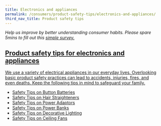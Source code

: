 ```yaml
---
title: Electronics and appliances
permalink: /consumers/product-safety-tips/electronics-and-appliances/
third_nav_title: Product safety tips
---
```

*Help us improve by better understanding consumer habits. Please spare 5mins to fill out this <a href = "https://form.gov.sg/63a160c3cf15ee00129a4ab4">simple survey.*
## Product safety tips for electronics and appliances

We use a variety of electrical appliances in our everyday lives. Overlooking basic product safety practices can lead to accidents, injuries, fires, and even deaths. Keep the following tips in mind to safeguard your family.

* [Safety Tips on Button Batteries](/safety-tips-on-button-batteries)
* [Safety Tips on Hair Straighteners](/safety-tips-on-hair-straighteners)
* [Safety Tips on Power Adaptors](/safety-tips-on-power-adaptors)
* [Safety Tips on Power Banks](/safety-tips-on-power-banks)
* [Safety Tips on Decorative Lighting](/safety-tips-on-decorative-lighting)
* [Safety Tips on Ceiling Fans](/safety-tips-on-ceiling-fans)